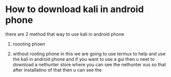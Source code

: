# How to download kali in android phone 
there are 2 method that way to use kali in android phone 
1. roooting phoen
   
3. without rooting phone
   in this we are going to use termux to help and use the kali in android phone and if you want to use a gui then u neet to download a nethunter store where you can see the nethunter xus so that after installatino of that then u can see the

   
   
